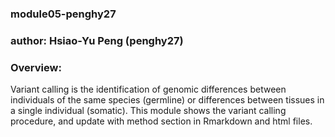 ### module05-penghy27
### author: Hsiao-Yu Peng (penghy27)
### Overview:
Variant calling is the identification of genomic differences between individuals of the same species (germline) or differences between tissues in a single individual (somatic).  This module shows the variant calling procedure, and update with method section in Rmarkdown and html files.

